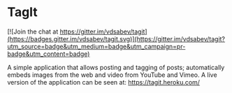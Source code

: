 TagIt
================

[![Join the chat at https://gitter.im/vdsabev/tagit](https://badges.gitter.im/vdsabev/tagit.svg)](https://gitter.im/vdsabev/tagit?utm_source=badge&utm_medium=badge&utm_campaign=pr-badge&utm_content=badge)

A simple application that allows posting and tagging of posts; automatically embeds images from the web and video from YouTube and Vimeo.
A live version of the application can be seen at: https://tagit.heroku.com/